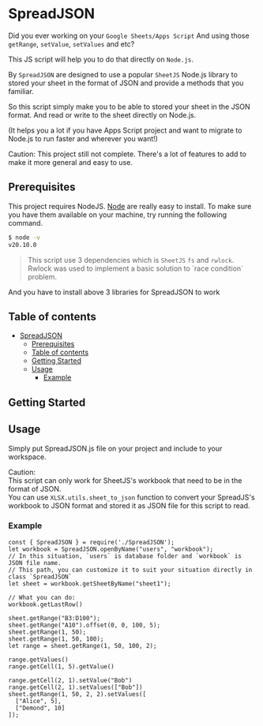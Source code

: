 
# SpreadJSON

Did you ever working on your `Google Sheets/Apps Script` And using those `getRange`, `setValue`, `setValues` and etc?


This JS script will help you to do that directly on `Node.js`.


By `SpreadJSON` are designed to use a popular `SheetJS` Node.js library to stored your sheet in the format of JSON and provide a methods that you familiar.

So this script simply make you to be able to stored your sheet in the JSON format. And read or write to the sheet directly on Node.js.

(It helps you a lot if you have Apps Script project and want to migrate to Node.js to run faster and wherever you want!)

Caution: This project still not complete. There's a lot of features to add to make it more general and easy to use.

## Prerequisites

This project requires NodeJS.
[Node](http://nodejs.org/) are really easy to install.
To make sure you have them available on your machine,
try running the following command.

```sh
$ node -v
v20.10.0
```
> This script use 3 dependencies which is `SheetJS` `fs` and `rwlock`.<br>
> Rwlock was used to implement a basic solution to \`race condition\` problem.
> 
And you have to install above 3 libraries for SpreadJSON to work

## Table of contents

- [SpreadJSON](#SpreadJSON)
  - [Prerequisites](#prerequisites)
  - [Table of contents](#table-of-contents)
  - [Getting Started](#getting-started)
  - [Usage](#usage)
    - [Example](#example)

## Getting Started

## Usage

Simply put SpreadJSON.js file on your project and include to your workspace.

Caution:
<br>This script can only work for SheetJS's workbook that need to be in the format of JSON.
<br>You can use `XLSX.utils.sheet_to_json` function to convert your SpreadJS's workbook to JSON format and stored it as JSON file for this script to read.

### Example

```tsx
const { SpreadJSON } = require('./SpreadJSON');
let workbook = SpreadJSON.openByName("users", "workbook");
// In this situation, `users` is database folder and `workbook` is JSON file name.
// This path, you can customize it to suit your situation directly in class `SpreadJSON`
let sheet = workbook.getSheetByName("sheet1");

// What you can do:
workbook.getLastRow()

sheet.getRange("B3:D100");
sheet.getRange("A10").offset(0, 0, 100, 5);
sheet.getRange(1, 50);
sheet.getRange(1, 50, 100);
let range = sheet.getRange(1, 50, 100, 2);

range.getValues()
range.getCell(1, 5).getValue()

range.getCell(2, 1).setValue("Bob")
range.getCell(2, 1).setValues(["Bob"])
sheet.getRange(1, 50, 2, 2).setValues([
  ["Alice", 5],
  ["Demond", 10]
]);
```
